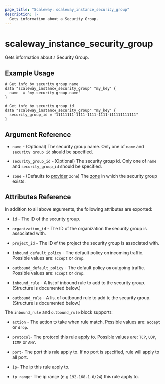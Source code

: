 ```yaml
---
page_title: "Scaleway: scaleway_instance_security_group"
description: |-
  Gets information about a Security Group.
---
```


# scaleway_instance_security_group

Gets information about a Security Group.

## Example Usage

```hcl
# Get info by security group name
data "scaleway_instance_security_group" "my_key" {
  name  = "my-security-group-name"
}

# Get info by security group id
data "scaleway_instance_security_group" "my_key" {
  security_group_id = "11111111-1111-1111-1111-111111111111"
}
```

## Argument Reference

- `name` - (Optional) The security group name. Only one of `name` and `security_group_id` should be specified.

- `security_group_id` - (Optional) The security group id. Only one of `name` and `security_group_id` should be specified.

- `zone` - (Defaults to [provider](../index.md#zone) `zone`) The [zone](../guides/regions_and_zones.md#zones) in which the security group exists.

## Attributes Reference

In addition to all above arguments, the following attributes are exported:

- `id` - The ID of the security group.

- `organization_id` - The ID of the organization the security group is associated with.

- `project_id` - The ID of the project the security group is associated with.

- `inbound_default_policy` - The default policy on incoming traffic. Possible values are: `accept` or `drop`.

- `outbound_default_policy` - The default policy on outgoing traffic. Possible values are: `accept` or `drop`.

- `inbound_rule` - A list of inbound rule to add to the security group. (Structure is documented below.)

- `outbound_rule` - A list of outbound rule to add to the security group. (Structure is documented below.)

The `inbound_rule` and `outbound_rule` block supports:

- `action` - The action to take when rule match. Possible values are: `accept` or `drop`.

- `protocol`- The protocol this rule apply to. Possible values are: `TCP`, `UDP`, `ICMP` or `ANY`.

- `port`- The port this rule apply to. If no port is specified, rule will apply to all port.

- `ip`- The ip this rule apply to.

- `ip_range`- The ip range (e.g `192.168.1.0/24`) this rule apply to.
